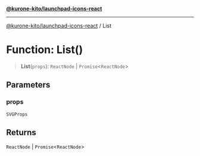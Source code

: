 [**@kurone-kito/launchpad-icons-react**](../README.md)

***

[@kurone-kito/launchpad-icons-react](../globals.md) / List

# Function: List()

> **List**(`props`): `ReactNode` \| `Promise`\<`ReactNode`\>

## Parameters

### props

`SVGProps`

## Returns

`ReactNode` \| `Promise`\<`ReactNode`\>
